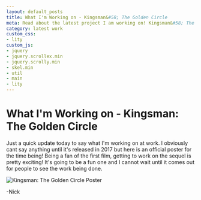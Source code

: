 ```yaml
---
layout: default_posts
title: What I'm Working on - Kingsman&#58; The Golden Circle
meta: Read about the latest project I am working on! Kingsman&#58; The Golden Circle
category: latest work
custom_css:
- lity
custom_js:
- jquery
- jquery.scrollex.min
- jquery.scrolly.min
- skel.min
- util
- main
- lity
---
```


<h1 class="major">What I'm Working on - Kingsman: The Golden Circle</h1>

Just a quick update today to say what I'm working on at work. I obviously cant say anything until it's released in 2017 but here is an official poster for the time being! Being a fan of the first film, getting to work on the sequel is pretty exciting! It's going to be a fun one and I cannot wait until it comes out for people to see the work being done.


<div>
<span class="image">
<img src="http://ia.media-imdb.com/images/M/MV5BNTg5NzEwNTA4NV5BMl5BanBnXkFtZTgwNzU4NDY1ODE@._V1_SX675_CR0,0,675,999_AL_.jpg" alt="Kingsman: The Golden Circle Poster" />
</span>
</div>
  


-Nick


